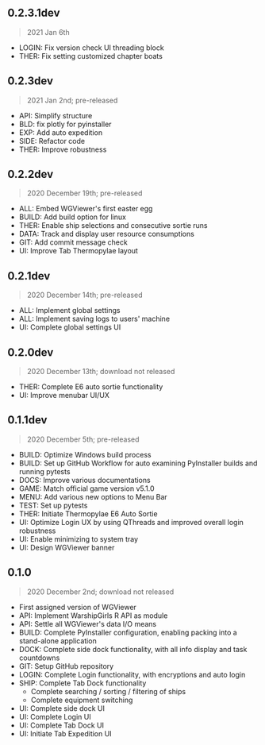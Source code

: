 ## 0.2.3.1dev

> 2021 Jan 6th

- LOGIN: Fix version check UI threading block
- THER: Fix setting customized chapter boats

## 0.2.3dev

> 2021 Jan 2nd; pre-released

- API: Simplify structure
- BLD: fix plotly for pyinstaller
- EXP: Add auto expedition
- SIDE: Refactor code
- THER: Improve robustness

## 0.2.2dev

> 2020 December 19th; pre-released

- ALL: Embed WGViewer's first easter egg
- BUILD: Add build option for linux
- THER: Enable ship selections and consecutive sortie runs
- DATA: Track and display user resource consumptions
- GIT: Add commit message check
- UI: Improve Tab Thermopylae layout

## 0.2.1dev

> 2020 December 14th; pre-released

- ALL: Implement global settings
- ALL: Implement saving logs to users' machine
- UI: Complete global settings UI

## 0.2.0dev

> 2020 December 13th; download not released

- THER: Complete E6 auto sortie functionality
- UI: Improve menubar UI/UX

## 0.1.1dev

> 2020 December 5th; pre-released

- BUILD: Optimize Windows build process
- BUILD: Set up GitHub Workflow for auto examining PyInstaller builds and running pytests
- DOCS: Improve various documentations
- GAME: Match official game version v5.1.0
- MENU: Add various new options to Menu Bar
- TEST: Set up pytests
- THER: Initiate Thermopylae E6 Auto Sortie
- UI: Optimize Login UX by using QThreads and improved overall login robustness
- UI: Enable minimizing to system tray
- UI: Design WGViewer banner

## 0.1.0

> 2020 December 2nd; download not released

- First assigned version of WGViewer
- API: Implement WarshipGirls R API as module
- API: Settle all WGViewer's data I/O means
- BUILD: Complete PyInstaller configuration, enabling packing into a stand-alone application
- DOCK: Complete side dock functionality, with all info display and task countdowns
- GIT: Setup GitHub repository
- LOGIN: Complete Login functionality, with encryptions and auto login
- SHIP: Complete Tab Dock functionality
    - Complete searching / sorting / filtering of ships
    - Complete equipment switching
- UI: Complete side dock UI
- UI: Complete Login UI
- UI: Complete Tab Dock UI
- UI: Initiate Tab Expedition UI